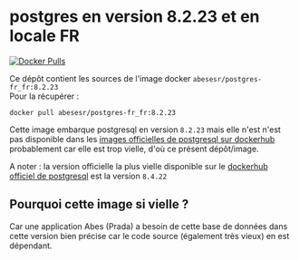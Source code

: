 # postgres en version 8.2.23 et en locale FR

[![Docker Pulls](https://img.shields.io/docker/pulls/abesesr/postgres-fr_fr.svg)](https://hub.docker.com/r/abesesr/postgres-fr_fr/)

Ce dépôt contient les sources de l'image docker ``abesesr/postgres-fr_fr:8.2.23``  
Pour la récupérer :

```shell
docker pull abesesr/postgres-fr_fr:8.2.23
```

Cette image embarque postgresql en version ``8.2.23`` mais elle n'est n'est pas disponible dans les [images officielles de postgresql sur dockerhub](https://hub.docker.com/_/postgres) probablement car elle est trop vielle, d'où ce présent dépôt/image.

A noter : la version officielle la plus vielle disponible sur le [dockerhub officiel de postgresql](https://hub.docker.com/_/postgres) est la version ``8.4.22``

## Pourquoi cette image si vielle ?

Car une application Abes (Prada) a besoin de cette base de données dans cette version bien précise car le code source (également très vieux) en est dépendant. 
